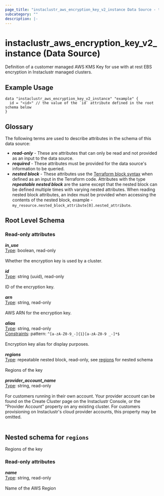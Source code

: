 ```yaml
---
page_title: "instaclustr_aws_encryption_key_v2_instance Data Source - terraform-provider-instaclustr"
subcategory: ""
description: |-
---
```


# instaclustr_aws_encryption_key_v2_instance (Data Source)
Definition of a customer managed AWS KMS Key for use with at rest EBS encryption in Instaclustr managed clusters.
## Example Usage
```
data "instaclustr_aws_encryption_key_v2_instance" "example" { 
  id = "<id>" // the value of the `id` attribute defined in the root schema below
}
```
## Glossary
The following terms are used to describe attributes in the schema of this data source:
- **_read-only_** - These are attributes that can only be read and not provided as an input to the data source.
- **_required_** - These attributes must be provided for the data source's information to be queried.
- **_nested block_** - These attributes use the [Terraform block syntax](https://www.terraform.io/language/attr-as-blocks) when defined as an input in the Terraform code. Attributes with the type **_repeatable nested block_** are the same except that the nested block can be defined multiple times with varying nested attributes. When reading nested block attributes, an index must be provided when accessing the contents of the nested block, example - `my_resource.nested_block_attribute[0].nested_attribute`.
## Root Level Schema
### Read-only attributes
*___in_use___*<br>
<ins>Type</ins>: boolean, read-only<br>
<br>Whether the encryption key is used by a cluster.<br><br>
*___id___*<br>
<ins>Type</ins>: string (uuid), read-only<br>
<br>ID of the encryption key.<br><br>
*___arn___*<br>
<ins>Type</ins>: string, read-only<br>
<br>AWS ARN for the encryption key.<br><br>
*___alias___*<br>
<ins>Type</ins>: string, read-only<br>
<ins>Constraints</ins>: pattern: `^[a-zA-Z0-9_-]{1}[a-zA-Z0-9 _-]*$`<br><br>Encryption key alias for display purposes.<br><br>
*___regions___*<br>
<ins>Type</ins>: repeatable nested block, read-only, see [regions](#nested--regions) for nested schema<br>
<br>Regions of the key<br><br>
*___provider_account_name___*<br>
<ins>Type</ins>: string, read-only<br>
<br>For customers running in their own account. Your provider account can be found on the Create Cluster page on the Instaclustr Console, or the "Provider Account" property on any existing cluster. For customers provisioning on Instaclustr's cloud provider accounts, this property may be omitted.<br><br>
<a id="nested--regions"></a>
## Nested schema for `regions`
Regions of the key<br>
### Read-only attributes
*___name___*<br>
<ins>Type</ins>: string, read-only<br>
<br>Name of the AWS Region<br><br>
